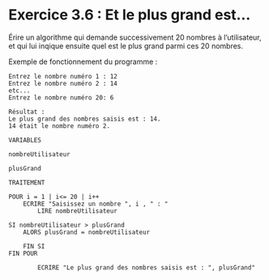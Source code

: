 # Exercice 3.6 : Et le plus grand est…
Érire un algorithme qui demande successivement 20 nombres à l’utilisateur, et qui lui inqique ensuite quel est le plus grand parmi ces 20 nombres.

Exemple de fonctionnement du programme :

```
Entrez le nombre numéro 1 : 12
Entrez le nombre numéro 2 : 14
etc...
Entrez le nombre numéro 20: 6

Résultat : 
Le plus grand des nombres saisis est : 14.
14 était le nombre numéro 2.
```

```
VARIABLES

nombreUtilisateur

plusGrand

```

```
TRAITEMENT

POUR i = 1 | i<= 20 | i++
	ECRIRE "Saisissez un nombre ", i , " : "
		LIRE nombreUtilisateur
		
SI nombreUtilisateur > plusGrand
	ALORS plusGrand = nombreUtilisateur

	FIN SI
FIN POUR

		ECRIRE "Le plus grand des nombres saisis est : ", plusGrand"
